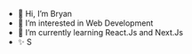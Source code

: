 - 👋 Hi, I’m Bryan
- 👀 I’m interested in Web Development
- 🌱 I’m currently learning React.Js and Next.Js
- ✨ S

<!---
bryansdream/bryansdream is a ✨ special ✨ repository because its `README.md` (this file) appears on your GitHub profile.
You can click the Preview link to take a look at your changes.
--->
